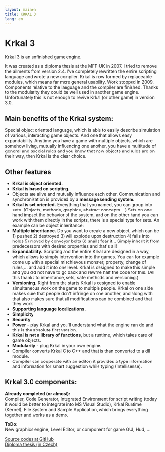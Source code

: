 ```yaml
---
layout: mainen
title: KRKAL 3
lang: en
---
```

# Krkal 3

Krkal 3 is an unfinished game engine.

It was created as a diploma thesis at the MFF-UK in 2007. I tried to remove the ailments from version 2.4. I've completely rewritten the entire scripting language and wrote a new compiler. Krkal is now formed by replaceable modules, which means far more general usability. Work stopped in 2009. Components relative to the language and the compiler are finished. Thanks to the modularity they could be well used in another game engine. Unfortunately this is not enough to revive Krkal (or other game) in version 3.0.

## Main benefits of the Krkal system:
Special object oriented language, which is able to easily describe simulation of various, interacting game objects. And one that allows easy expandability. Anytime you have a game with multiple objects, which are somehow living, mutually influencing one another, you have a multitude of general and special rules and you know that new objects and rules are on their way, then Krkal is the clear choice.

## Other features
* **Krkal is object oriented.**  
* **Krkal is based on scripting.**  
* Objects are alive and mutually influence each other. Communication and synchronization is provided by a **message sending system**.  
* **Krkal is set oriented.** Everything that you named, you can group into sets. (Objects, methods, graphics, abstract concepts ...) Sets on one hand impact the behavior of the system, and on the other hand you can work with them directly in the scripts, there is a special type for sets. An example can be object inheritance:  
* **Multiple inheritance.** Do you want to create a new object, which can be 1) pushed 2) destroyed 3) will explode upon destruction 4) falls into holes 5) moved by conveyor belts 6) snails fear it... Simply inherit it from predecessors with desired properties and that's all!  
* **Expandability.** Scripting and the entire Krkal are designed in a way, which allows to simply intervention into the games. You can for example come up with a special mischievous monster, property, change of rules,... and add it into one level. Krkal is designed to make this simple and you did not have to go back and rewrite half the code for this. (All this thanks to inheritance, sets, safe methods and versioning.)  
* **Versioning.** Right from the starts Krkal is designed to enable simultaneous work on the game to multiple people. Krkal on one side makes sure that people don't infringe on one another, and along with that also makes sure that all modifications can be combined and that they work.  
* **Supporting language localizations.**  
* **Simplicity**  
* **Security**  
* **Power** - play Krkal and you'll understand what the engine can do and this is the absolute first version.    
* **Krkal is not a library of functions**, but a runtime, which takes care of game objects.  
* **Modularity** - plug Krkal in your own engine.  
* Compiler converts Krkal C to C++ and that is than converted to a dll module.
* Compiler can cooperate with an editor; it provides a type information and information for smart suggestion while typing (Intellisense).

## Krkal 3.0 components: 
**Already completed (or almost):**  
Compiler, Code Generator, Integrated Environment for script writing (today it would be better to integrate into MS Visual Studio), Krkal Runtime (Kernel), File System and Sample Application, which brings everything together and works as a demo. 

**ToDo:**  
New graphics engine, Level Editor, or component for game GUI, Hud, ... 

[Source codes at GitHub](https://github.com/HonzaMD/Krkal3)  
[Diploma thesis (in Czech)](/dl/JazykProRizeni2DHer.pdf)
